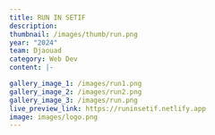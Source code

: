 ```yaml
---
title: RUN IN SETIF
description:
thumbnail: /images/thumb/run.png
year: "2024"
team: Djaouad
category: Web Dev
content: |-

gallery_image_1: /images/run1.png
gallery_image_2: /images/run2.png
gallery_image_3: /images/run.png
live_preview_link: https://runinsetif.netlify.app
image: images/logo.png
---
```

